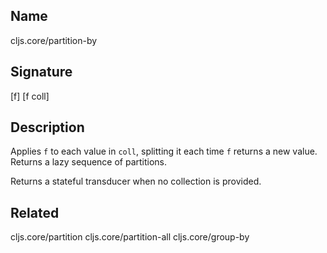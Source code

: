 ## Name
cljs.core/partition-by

## Signature
[f]
[f coll]

## Description

Applies `f` to each value in `coll`, splitting it each time `f` returns a new
value. Returns a lazy sequence of partitions.

Returns a stateful transducer when no collection is provided.

## Related
cljs.core/partition
cljs.core/partition-all
cljs.core/group-by

